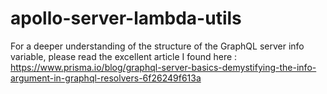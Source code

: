 # apollo-server-lambda-utils

For a deeper understanding of the structure of the GraphQL server info variable, please read the excellent article I found here : https://www.prisma.io/blog/graphql-server-basics-demystifying-the-info-argument-in-graphql-resolvers-6f26249f613a
